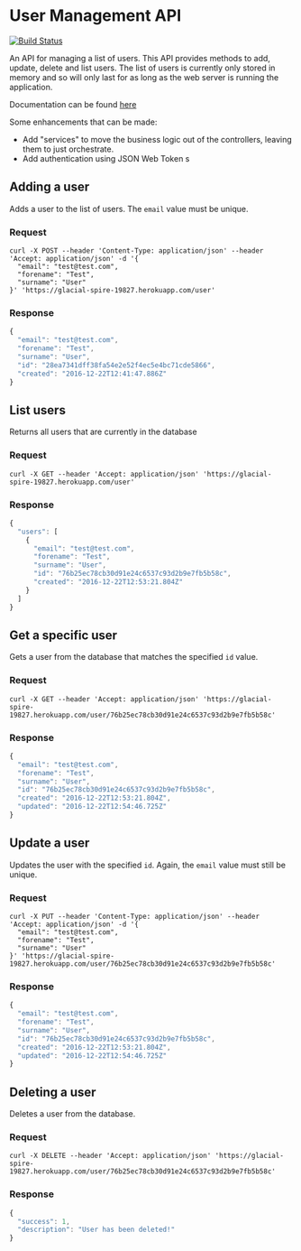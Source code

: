 # User Management API

[![Build Status](https://travis-ci.org/dazzabenn/user-management.svg?branch=master)](https://travis-ci.org/dazzabenn/user-management)

An API for managing a list of users. This API provides methods to add, update, delete and list users. The list of users is currently only stored in memory and so will only last for as long as the web server is running the application.

Documentation can be found [here](https://glacial-spire-19827.herokuapp.com/docs/)

Some enhancements that can be made:
* Add "services" to move the business logic out of the controllers, leaving them to just orchestrate. 
* Add authentication using JSON Web Token s

## Adding a user

Adds a user to the list of users. The `email` value must be unique.

### Request

```
curl -X POST --header 'Content-Type: application/json' --header 'Accept: application/json' -d '{
  "email": "test@test.com",
  "forename": "Test",
  "surname": "User"
}' 'https://glacial-spire-19827.herokuapp.com/user'
```

### Response

```javascript
{
  "email": "test@test.com",
  "forename": "Test",
  "surname": "User",
  "id": "28ea7341dff38fa54e2e52f4ec5e4bc71cde5866",
  "created": "2016-12-22T12:41:47.886Z"
}
```

## List users

Returns all users that are currently in the database

### Request

```
curl -X GET --header 'Accept: application/json' 'https://glacial-spire-19827.herokuapp.com/user'
```

### Response

```javascript
{
  "users": [
    {
      "email": "test@test.com",
      "forename": "Test",
      "surname": "User",
      "id": "76b25ec78cb30d91e24c6537c93d2b9e7fb5b58c",
      "created": "2016-12-22T12:53:21.804Z"
    }
  ]
}
```

## Get a specific user

Gets a user from the database that matches the specified `id` value.

### Request

```
curl -X GET --header 'Accept: application/json' 'https://glacial-spire-19827.herokuapp.com/user/76b25ec78cb30d91e24c6537c93d2b9e7fb5b58c'
```

### Response

```javascript
{
  "email": "test@test.com",
  "forename": "Test",
  "surname": "User",
  "id": "76b25ec78cb30d91e24c6537c93d2b9e7fb5b58c",
  "created": "2016-12-22T12:53:21.804Z",
  "updated": "2016-12-22T12:54:46.725Z"
}
```

## Update a user

Updates the user with the specified `id`. Again, the `email` value must still be unique.

### Request

```
curl -X PUT --header 'Content-Type: application/json' --header 'Accept: application/json' -d '{
  "email": "test@test.com",
  "forename": "Test",
  "surname": "User"
}' 'https://glacial-spire-19827.herokuapp.com/user/76b25ec78cb30d91e24c6537c93d2b9e7fb5b58c'
```

### Response

```javascript
{
  "email": "test@test.com",
  "forename": "Test",
  "surname": "User",
  "id": "76b25ec78cb30d91e24c6537c93d2b9e7fb5b58c",
  "created": "2016-12-22T12:53:21.804Z",
  "updated": "2016-12-22T12:54:46.725Z"
}
```

## Deleting a user

Deletes a user from the database.

### Request

```
curl -X DELETE --header 'Accept: application/json' 'https://glacial-spire-19827.herokuapp.com/user/76b25ec78cb30d91e24c6537c93d2b9e7fb5b58c'
```

### Response

```javascript
{
  "success": 1,
  "description": "User has been deleted!"
}
```
